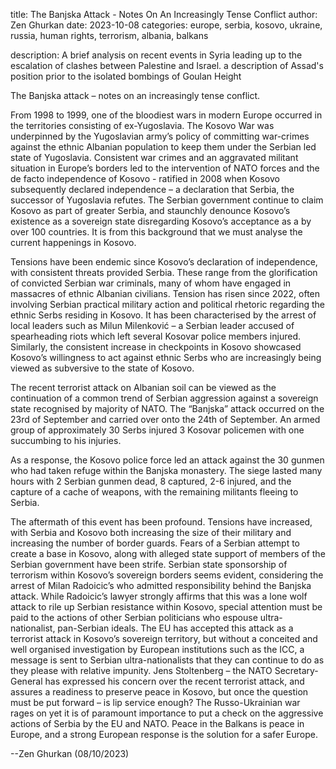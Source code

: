 title: The Banjska Attack - Notes On An Increasingly Tense Conflict
author: Zen Ghurkan
date: 2023-10-08
categories: europe, serbia, kosovo, ukraine, russia, human rights, terrorism, albania, balkans

description: A brief analysis on recent events in Syria leading up to the escalation of clashes between Palestine and Israel. a description of Assad's position prior to the isolated bombings of Goulan Height

The Banjska attack – notes on an increasingly tense conflict.

From 1998 to 1999, one of the bloodiest wars in modern Europe occurred in the territories consisting of ex-Yugoslavia.  The Kosovo War was underpinned by the Yugoslavian army’s policy of committing war-crimes against the ethnic Albanian population to keep them under the Serbian led state of Yugoslavia. Consistent war crimes and an aggravated militant situation in Europe’s borders led to the intervention of NATO forces and the de facto independence of Kosovo - ratified in 2008 when Kosovo subsequently declared independence – a declaration that Serbia, the successor of Yugoslavia refutes. The Serbian government continue to claim Kosovo as part of greater Serbia, and staunchly denounce Kosovo’s existence as a sovereign state disregarding Kosovo’s acceptance as a by over 100 countries. It is from this background that we must analyse the current happenings in Kosovo.

Tensions have been endemic since Kosovo’s declaration of independence, with consistent threats provided Serbia. These range from the glorification of convicted Serbian war criminals, many of whom have engaged in massacres of ethnic Albanian civilians. Tension has risen since 2022, often involving Serbian practical military action and political rhetoric regarding the ethnic Serbs residing in Kosovo. It has been characterised by the arrest of local leaders such as Milun Milenković – a Serbian leader accused of spearheading riots which left several Kosovar police members injured. Similarly, the consistent increase in checkpoints in Kosovo showcased Kosovo’s willingness to act against ethnic Serbs who are increasingly being viewed as subversive to the state of Kosovo.

The recent terrorist attack on Albanian soil can be viewed as the continuation of a common trend of Serbian aggression against a sovereign state recognised by majority of NATO.
The “Banjska” attack occurred on the 23rd of September and carried over onto the 24th of September. An armed group of approximately 30 Serbs injured 3 Kosovar policemen with one succumbing to his injuries.
	

As a response, the Kosovo police force led an attack against the 30 gunmen who had taken refuge within the Banjska monastery. The siege lasted many hours with 2 Serbian gunmen dead, 8 captured, 2-6 injured, and the capture of a cache of weapons, with the remaining militants fleeing to Serbia.
	
The aftermath of this event has been profound. Tensions have increased, with Serbia and Kosovo both increasing the size of their military and increasing the number of border guards. Fears of a Serbian attempt to create a base in Kosovo, along with alleged state support of members of the Serbian government have been strife. Serbian state sponsorship of terrorism within Kosovo’s sovereign borders seems evident, considering the arrest of Milan Radoicic’s who admitted responsibility behind the Banjska attack. While Radoicic’s lawyer strongly affirms that this was a lone wolf attack to rile up Serbian resistance within Kosovo, special attention must be paid to the actions of other Serbian politicians who espouse ultra-nationalist, pan-Serbian ideals. 
The EU has accepted this attack as a terrorist attack in Kosovo’s sovereign territory, but without a conceited and well organised investigation by European institutions such as the ICC, a message is sent to Serbian ultra-nationalists that they can continue to do as they please with relative impunity.
Jens Stoltenberg – the NATO Secretary-General has expressed his concern over the recent terrorist attack, and assures a readiness to preserve peace in Kosovo, but once the question must be put forward – is lip service enough?
	The Russo-Ukrainian war rages on yet it is of paramount importance to put a check on the aggressive actions of Serbia by the EU and NATO. Peace in the Balkans is peace in Europe, and a strong European response is the solution for a safer Europe. 

--Zen Ghurkan (08/10/2023)
